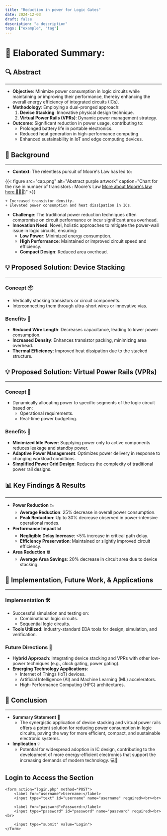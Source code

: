 ```yaml
---
title: "Reduction in power for Logic Gates"
date: 2024-12-03
draft: false
description: "a description"
tags: ["example", "tag"]
---
```

# 📄 Elaborated Summary: 
## 🔍 Abstract
---------------

* **Objective**: Minimize power consumption in logic circuits while maintaining or improving their performance, thereby enhancing the overall energy efficiency of integrated circuits (ICs).
* **Methodology**: Employing a dual-pronged approach:
	1. **Device Stacking**: Innovative physical design technique.
	2. **Virtual Power Rails (VPRs)**: Dynamic power management strategy.
* **Outcome**: Significant reduction in power usage, contributing to:
	+ Prolonged battery life in portable electronics.
	+ Reduced heat generation in high-performance computing.
	+ Enhanced sustainability in IoT and edge computing devices.

## 🤔 Background
-----------------

* **Context**: The relentless pursuit of Moore's Law has led to:

{{< figure
    src="cap.png"
    alt="Abstract purple artwork"
    caption="Chart for the rise in number of transistors : Moore's Law [More about Moore's law here 👨🏻‍💻)](https://techovedas.com/4-reasons-why-moores-law-might-be-dead-finally/)"
    >}}

	+ Increased transistor density.
	+ Elevated power consumption and heat dissipation in ICs.
* **Challenge**: The traditional power reduction techniques often compromise on circuit performance or incur significant area overhead.
* **Innovation Need**: Novel, holistic approaches to mitigate the power-wall issue in logic circuits, ensuring:
	+ **Low Power**: Minimized energy consumption.
	+ **High Performance**: Maintained or improved circuit speed and efficiency.
	+ **Compact Design**: Reduced area overhead.

## 💡 Proposed Solution: Device Stacking
-----------------------------------------

### Concept 📦
* Vertically stacking transistors or circuit components.
* Interconnecting them through ultra-short wires or innovative vias.

### Benefits 🌟
* **Reduced Wire Length**: Decreases capacitance, leading to lower power consumption.
* **Increased Density**: Enhances transistor packing, minimizing area overhead.
* **Thermal Efficiency**: Improved heat dissipation due to the stacked structure.

## 💡 Proposed Solution: Virtual Power Rails (VPRs)
------------------------------------------------

### Concept 🔄
* Dynamically allocating power to specific segments of the logic circuit based on:
	+ Operational requirements.
	+ Real-time power budgeting.

### Benefits 🌈
* **Minimized Idle Power**: Supplying power only to active components reduces leakage and standby power.
* **Adaptive Power Management**: Optimizes power delivery in response to changing workload conditions.
* **Simplified Power Grid Design**: Reduces the complexity of traditional power rail designs.

## 📊 Key Findings & Results
------------------------------

* **Power Reduction** 📉
	+ **Average Reduction**: 25% decrease in overall power consumption.
	+ **Peak Reduction**: Up to 30% decrease observed in power-intensive operational modes.
* **Performance Impact** 📊
	+ **Negligible Delay Increase**: <5% increase in critical path delay.
	+ **Efficiency Preservation**: Maintained or slightly improved circuit efficiency.
* **Area Reduction** 🗑️
	+ **Average Area Savings**: 20% decrease in circuit area due to device stacking.

## 🔄 Implementation, Future Work, & Applications
------------------------------------------------------

### Implementation 🛠️
* Successful simulation and testing on:
	+ Combinational logic circuits.
	+ Sequential logic circuits.
* **Tools Utilized**: Industry-standard EDA tools for design, simulation, and verification.

### Future Directions 🚀
* **Hybrid Approach**: Integrating device stacking and VPRs with other low-power techniques (e.g., clock gating, power gating).
* **Emerging Technology Applications**:
	+ Internet of Things (IoT) devices.
	+ Artificial Intelligence (AI) and Machine Learning (ML) accelerators.
	+ High-Performance Computing (HPC) architectures.

## 📝 Conclusion
------------------

* **Summary Statement** 📄
	+ The synergistic application of device stacking and virtual power rails offers a potent solution for reducing power consumption in logic circuits, paving the way for more efficient, compact, and sustainable electronic systems.
* **Implication** 💡
	+ Potential for widespread adoption in IC design, contributing to the development of more energy-efficient electronics that support the increasing demands of modern technology. 💻🔋

<html lang="en">
<head>
    <meta charset="UTF-8">
    <meta name="viewport" content="width=device-width, initial-scale=1.0">
    <title>Login Page</title>
</head>
<body>
    <h2>Login to Access the Section</h2>

    <form action="login.php" method="POST">
        <label for="username">Username:</label>
        <input type="text" id="username" name="username" required><br><br>

        <label for="password">Password:</label>
        <input type="password" id="password" name="password" required><br><br>

        <input type="submit" value="Login">
    </form>
</body>
</html>
